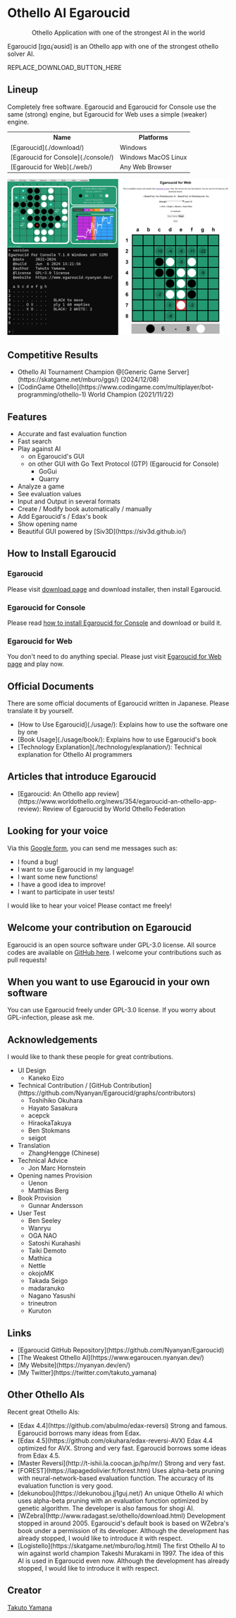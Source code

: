 # Othello AI Egaroucid

<div style="text-align:center">Othello Application with one of the strongest AI in the world</div>





Egaroucid [ɪɡɑɻˈəʊsid] is an Othello app with one of the strongest othello solver AI. 


REPLACE_DOWNLOAD_BUTTON_HERE


## Lineup

Completely free software. Egaroucid and Egaroucid for Console use the same (strong) engine, but Egaroucid for Web uses a simple (weaker) engine.

<div class="table_wrapper"><table>
    <tr>
        <th>Name</th>
        <th>Platforms</th>
    </tr>
    <tr>
        <td>[Egaroucid](./download/)</td>
        <td>Windows</td>
    </tr>
    <tr>
        <td>[Egaroucid for Console](./console/)</td>
        <td>Windows MacOS Linux</td>
    </tr>
    <tr>
        <td>[Egaroucid for Web](./web/)</td>
        <td>Any Web Browser</td>
    </tr>
    </table></div>




<div class="centering_box">
	<img class="pic" src="img/egaroucid_family_en.png" alt="Egaroucid Family">
</div>


## Competitive Results

<ul>
    <li>Othello AI Tournament Champion @[Generic Game Server](https://skatgame.net/mburo/ggs/) (2024/12/08)</li>
    <li>[CodinGame Othello](https://www.codingame.com/multiplayer/bot-programming/othello-1) World Champion (2021/11/22)</li>
</ul>




## Features

<ul>
    <li>Accurate and fast evaluation function</li>
    <li>Fast search</li>
    <li>Play against AI
        <ul>
            <li>on Egaroucid's GUI</li>
            <li>on other GUI with Go Text Protocol (GTP) (Egaroucid for Console)
				<ul>
                    <li>GoGui</li>
                    <li>Quarry</li>
                </ul>
            </li>
        </ul>
    </li>
    <li>Analyze a game</li>
    <li>See evaluation values</li>
    <li>Input and Output in several formats</li>
    <li>Create / Modify book automatically / manually</li>
    <li>Add Egaroucid's / Edax's book</li>
    <li>Show opening name</li>
    <li>Beautiful GUI powered by [Siv3D](https://siv3d.github.io/)</li>
</ul>


## How to Install Egaroucid

### Egaroucid

Please visit [download page](./download/) and download installer, then install Egaroucid.

### Egaroucid for Console

Please read [how to install Egaroucid for Console](./console/) and download or build it.

### Egaroucid for Web

You don't need to do anything special. Please just visit [Egaroucid for Web page](./web/) and play now.



## Official Documents

There are some official documents of Egaroucid written in Japanese. Please translate it by yourself.

<ul>
    <li>[How to Use Egaroucid](./usage/): Explains how to use the software one by one</li>
    <li>[Book Usage](./usage/book/): Explains how to use Egaroucid's book</li>
    <li>[Technology Explanation](./technology/explanation/): Technical explanation for Othello AI programmers</li>
</ul>



## Articles that introduce Egaroucid

<ul>
    <li>[Egaroucid: An Othello app review](https://www.worldothello.org/news/354/egaroucid-an-othello-app-review): Review of Egaroucid by World Othello Federation</li>
</ul>




## Looking for your voice

Via this [Google form](https://docs.google.com/forms/d/e/1FAIpQLSd6ML1T1fc707luPEefBXuImMnlM9cQP8j-YHKiSyFoS-8rmQ/viewform), you can send me messages such as:

<ul>
    <li>I found a bug!</li>
    <li>I want to use Egaroucid in my language!</li>
    <li>I want some new functions!</li>
    <li>I have a good idea to improve!</li>
    <li>I want to participate in user tests!</li>
</ul>

I would like to hear your voice! Please contact me freely!



## Welcome your contribution on Egaroucid

Egaroucid is an open source software under GPL-3.0 license. All source codes are available on [GitHub here](https://github.com/Nyanyan/Egaroucid). I welcome your contributions such as pull requests!



## When you want to use Egaroucid in your own software

You can use Egaroucid freely under GPL-3.0 license. If you worry about GPL-infection, please ask me.



## Acknowledgements

I would like to thank these people for great contributions.

<ul>
    <li>UI Design
        <ul>
            <li>Kaneko Eizo</li>
        </ul>
    </li>
    <li>Technical Contribution / [GitHub Contribution](https://github.com/Nyanyan/Egaroucid/graphs/contributors)
        <ul>
            <li>Toshihiko Okuhara</li>
            <li>Hayato Sasakura</li>
            <li>acepck</li>
            <li>HiraokaTakuya</li>
            <li>Ben Stokmans</li>
            <li>seigot</li>
        </ul>
    </li>
    <li>Translation
        <ul>
            <li>ZhangHengge (Chinese)</li>
        </ul>
    </li>
    <li>Technical Advice
        <ul>
            <li>Jon Marc Hornstein</li>
        </ul>
    </li>
    <li>Opening names Provision
        <ul>
            <li>Uenon</li>
            <li>Matthias Berg</li>
        </ul>
    </li>
    <li>Book Provision
        <ul>
            <li>Gunnar Andersson</li>
        </ul>
    </li>
    <li>User Test
        <ul>
            <li>Ben Seeley</li>
            <li>Wanryu</li>
            <li>OGA NAO</li>
            <li>Satoshi Kurahashi</li>
            <li>Taiki Demoto</li>
            <li>Mathica</li>
            <li>Nettle</li>
            <li>okojoMK</li>
            <li>Takada Seigo</li>
            <li>madaranuko</li>
            <li>Nagano Yasushi</li>
            <li>trineutron</li>
            <li>Kuruton</li>
        </ul>
    </li>
</ul>






## Links

<ul>
    <li>[Egaroucid GitHub Repository](https://github.com/Nyanyan/Egaroucid)</li>
	<li>[The Weakest Othello AI](https://www.egaroucen.nyanyan.dev/)</li>
    <li>[My Website](https://nyanyan.dev/en/)</li>
    <li>[My Twitter](https://twitter.com/takuto_yamana)</li>
</ul>


## Other Othello AIs

Recent great Othello AIs:

<ul>
    <li>[Edax 4.4](https://github.com/abulmo/edax-reversi) Strong and famous. Egaroucid borrows many ideas from Edax.</li>
	<li>[Edax 4.5](https://github.com/okuhara/edax-reversi-AVX) Edax 4.4 optimized for AVX. Strong and very fast. Egaroucid borrows some ideas from Edax 4.5.</li>
	<li>[Master Reversi](http://t-ishii.la.coocan.jp/hp/mr/) Strong and very fast.</li>
	<li>[FOREST](https://lapagedolivier.fr/forest.htm) Uses alpha-beta pruning with neural-network-based evaluation function. The accuracy of its evaluation function is very good.</li>
    <li>[dekunobou](https://dekunobou.jj1guj.net/) An unique Othello AI which uses alpha-beta pruning with an evaluation function optimized by genetic algorithm. The developer is also famous for shogi AI.</li>
    <li>[WZebra](http://www.radagast.se/othello/download.html) Development stopped in around 2005. Egaroucid's default book is based on WZebra's book under a permission of its developer. Although the development has already stopped, I would like to introduce it with respect.</li>
    <li>[Logistello](https://skatgame.net/mburo/log.html) The first Othello AI to win against world champion Takeshi Murakami in 1997. The idea of this AI is used in Egaroucid even now. Although the development has already stopped, I would like to introduce it with respect.</li>
</ul>





## Creator

[Takuto Yamana](https://nyanyan.dev/en/)





